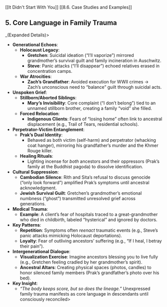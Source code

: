 [[It Didn't Start With You]]
[[8.6. Case Studies and Examples]]

## **5. Core Language in Family Trauma**  
_(Expanded Details)> 
- **Generational Echoes**:
    - **Holocaust Legacy**:
        - **Gretchen**: Suicidal ideation (“I’ll vaporize”) mirrored grandmother’s survival guilt and family incineration in Auschwitz.
        - **Steve**: Panic attacks (“I’ll disappear”) echoed relatives erased in concentration camps.
    - **War Atrocities**:
        - **Zach’s Grandfather**: Avoided execution for WWII crimes → Zach’s unconscious need to “balance” guilt through suicidal acts.
- **Unspoken Grief**:
    - **Stillborn/Aborted Siblings**:
        - **Mary’s Invisibility**: Core complaint (“I don’t belong”) tied to an unnamed stillborn brother, creating a family “void” she filled.
    - **Forced Relocation**:
        - **Indigenous Clients**: Fears of “losing home” often link to ancestral displacement (e.g., Trail of Tears, residential schools).
- **Perpetrator-Victim Entanglement**:
    - **Prak’s Dual Identity**:
        - Behaved as both victim (self-harm) and perpetrator (whacking coat hanger), mirroring his grandfather’s murder and the Khmer Rouge killer.
    - **Healing Rituals**:
        - Lighting incense for _both_ ancestors and their oppressors (Prak’s family at the Buddhist pagoda) to dissolve identification.
- **Cultural Suppression**:
    - **Cambodian Silence**: Rith and Sita’s refusal to discuss genocide (“only look forward”) amplified Prak’s symptoms until ancestral acknowledgment.
    - **Jewish Survival Guilt**: Gretchen’s grandmother’s emotional numbness (“ghost”) transmitted unresolved grief across generations.
- **Medical Trauma**:
    - **Example**: A client’s fear of hospitals traced to a great-grandmother who died in childbirth, labeled “hysterical” and ignored by doctors.
- **Key Patterns**:
    - **Repetition**: Symptoms often _reenact_ traumatic events (e.g., Steve’s panic attacks mimicking Holocaust deportations).
    - **Loyalty**: Fear of outliving ancestors’ suffering (e.g., “If I heal, I betray their pain”).
- **Intergenerational Dialogue**:
    - **Visualization Exercise**: Imagine ancestors blessing you to live fully (e.g., Gretchen feeling cradled by her grandmother’s spirit).
    - **Ancestral Altars**: Creating physical spaces (photos, candles) to honor silenced family members (Prak’s grandfather’s photo over his bed).
- **Key Insight**:
    - _“The body keeps score, but so does the lineage.”_ Unexpressed family trauma manifests as core language in descendants until consciously reconciled> 
